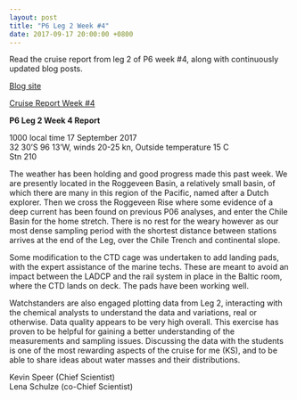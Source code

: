 ```yaml
---
layout: post
title: "P6 Leg 2 Week #4"
date: 2017-09-17 20:00:00 +0800
---
```

<style>
img + em {
 text-align: justify;
 display: block;
 padding-left: 2em;
 padding-right: 2em;
}
</style>

Read the cruise report from leg 2 of P6 week #4, along with continuously updated blog posts.

[Blog site](http://usgoship-p062017.blogspot.com)

[Cruise Report Week #4](https://usgoship.ucsd.edu/files/WeeklyReport04_P062017Leg2.pdf)    

<!--more-->
**P6 Leg 2 Week 4 Report**

1000 local time 17 September 2017 <br>
32 30’S 96 13’W, winds 20-25 kn, Outside temperature 15 C <br>
Stn 210

The weather has been holding and good progress made this past week. We are presently located in the Roggeveen Basin, a relatively small basin, of which there are many in this region of the Pacific, named after a Dutch explorer. Then we cross the Roggeveen Rise where some evidence of a deep current has been found on previous P06 analyses, and enter the Chile Basin for the home stretch. There is no rest for the weary however as our most dense sampling period with the shortest distance between stations arrives at the end of the Leg, over the Chile Trench and continental slope.

Some modification to the CTD cage was undertaken to add landing pads, with the expert assistance of the marine techs. These are meant to avoid an impact between the LADCP and the rail system in place in the Baltic room, where the CTD lands on deck. The pads have been working well.

Watchstanders are also engaged plotting data from Leg 2, interacting with the chemical analysts to understand the data and variations, real or otherwise. Data quality appears to be very high overall. This exercise has proven to be helpful for gaining a better understanding of the measurements and sampling issues. Discussing the data with the students is one of the most rewarding aspects of the cruise for me (KS), and to be able to share ideas about water masses and their distributions.

Kevin Speer (Chief Scientist)<br> 
Lena Schulze (co-Chief Scientist)

